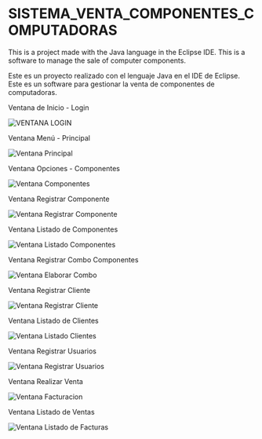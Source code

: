 # SISTEMA_VENTA_COMPONENTES_COMPUTADORAS

This is a project made with the Java language in the Eclipse IDE. This is a software to manage the sale of computer components.

Este es un proyecto realizado con el lenguaje Java en el IDE de Eclipse. Este es un software para gestionar la venta de componentes de computadoras.

Ventana de Inicio - Login

![VENTANA LOGIN](https://github.com/PrismallyFernandez/SISTEMA_VENTA_COMPONENTES_COMPUTADORAS/assets/128163232/8598f04b-9b77-4ec1-a33b-39011b5f2424)

Ventana Menú - Principal 

![Ventana Principal](https://github.com/PrismallyFernandez/SISTEMA_VENTA_COMPONENTES_COMPUTADORAS/assets/128163232/b89cd56f-31b9-450c-95c6-84e59ae1287a)

Ventana Opciones - Componentes 

![Ventana Componentes](https://github.com/PrismallyFernandez/SISTEMA_VENTA_COMPONENTES_COMPUTADORAS/assets/128163232/056156e5-68e1-4d24-96fd-532f51bf5d0f)

Ventana Registrar Componente 

![Ventana Registrar Componente](https://github.com/PrismallyFernandez/SISTEMA_VENTA_COMPONENTES_COMPUTADORAS/assets/128163232/3544a2a9-9071-48f5-a7aa-9f9e0152d0d0)

Ventana Listado de Componentes

![Ventana Listado Componentes](https://github.com/PrismallyFernandez/SISTEMA_VENTA_COMPONENTES_COMPUTADORAS/assets/128163232/f4d91c68-a1fb-4d75-a714-58a547c363a4)

Ventana Registrar Combo Componentes 

![Ventana Elaborar Combo](https://github.com/PrismallyFernandez/SISTEMA_VENTA_COMPONENTES_COMPUTADORAS/assets/128163232/5ea8a117-2bdd-4233-acea-fc114d41540e)

Ventana Registrar Cliente

![Ventana Registrar Cliente](https://github.com/PrismallyFernandez/SISTEMA_VENTA_COMPONENTES_COMPUTADORAS/assets/128163232/bfe543d5-5ad0-4ca0-89a3-060612efc51f)

Ventana Listado de Clientes

![Ventana Listado Clientes](https://github.com/PrismallyFernandez/SISTEMA_VENTA_COMPONENTES_COMPUTADORAS/assets/128163232/9794a40d-2188-4713-905c-c87ae3d77e9d)

Ventana Registrar Usuarios

![Ventana Registrar Usuarios](https://github.com/PrismallyFernandez/SISTEMA_VENTA_COMPONENTES_COMPUTADORAS/assets/128163232/a48d528e-b1c9-4730-ad9b-dfef6ca206f5)

Ventana Realizar Venta

![Ventana Facturacion](https://github.com/PrismallyFernandez/SISTEMA_VENTA_COMPONENTES_COMPUTADORAS/assets/128163232/325b8635-c8b2-4752-9d2e-41ee6a2434f1)

Ventana Listado de Ventas

![Ventana Listado de Facturas](https://github.com/PrismallyFernandez/SISTEMA_VENTA_COMPONENTES_COMPUTADORAS/assets/128163232/11c698d4-9d0f-42fd-a3e6-fa55a850f495)


